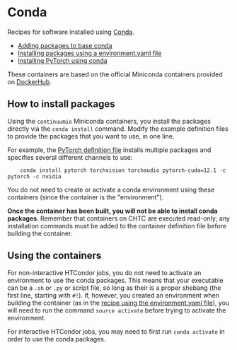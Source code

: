 # Conda

Recipes for software installed using [Conda](https://docs.conda.io/en/latest/).

- [Adding packages to base conda](base-conda)
- [Installing packages using a environment.yaml file](conda-env-yaml)
- [Installing PyTorch using conda](conda-pytorch)

These containers are based on the official Miniconda containers provided on [DockerHub](https://hub.docker.com/r/continuumio/miniconda3).

## How to install packages

Using the `continuumio` Miniconda containers, you install the packages directly via the `conda install` command.
Modify the example definition files to provide the packages that you want to use, in one line.

For example, the [PyTorch definition file](conda-pytorch/conda-pytorch.def) installs multiple packages and specifies several different channels to use:

```
    conda install pytorch torchvision torchaudio pytorch-cuda=12.1 -c pytorch -c nvidia
```

You do not need to create or activate a conda environment using these containers (since the container is the "environment").

**Once the container has been built, you will not be able to install conda packages**.
Remember that containers on CHTC are executed read-only; any installation commands must be added to the container definition file before building the container.

## Using the containers

For non-interactive HTCondor jobs, you do not need to activate an environment to use the conda packages.
This means that your executable can be a `.sh` or `.py` or script file, so long as their is a proper shebang (the first line, starting with `#!`).
If, however, you created an environment when building the container (as in the [recipe using the environment.yaml file](conda-env-yaml)), 
you will need to run the command `source activate` before trying to activate the environment.

For interactive HTCondor jobs, you may need to first run `conda activate` in order to use the conda packages.
